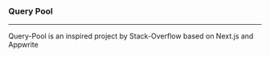### Query Pool
<hr/>
Query-Pool is an inspired  project by Stack-Overflow based on Next.js and Appwrite 
